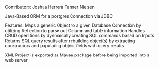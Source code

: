 Contributors:
Joshua Herrera
Tanner Nielsen

Java-Based ORM for a postgres Connection via JDBC

Features:
Maps a generic Object to a given Database Connection by utilizing Reflection to parse out Column and table information
Handles CRUD operations by dynmaically creating SQL commands based on Inputs
Returns SQL query results after rebuilding object(s) by extracting constructors and populating object fields with query results

XML
Project is exported as Maven package before being imported into a web server
